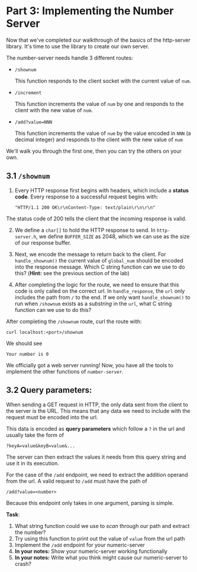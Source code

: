 # Part 3: Implementing the Number Server

Now that we've completed our walkthrough of the basics of the http-server library. It's time to use the library to create our own server. 

The number-server needs handle 3 different routes:


- `/shownum`

    This function responds to the client socket with the current value of `num`.

- `/increment`

    This function increments the value of `num` by one and responds to the client with the new value of `num`.

- `/add?value=NNN`

    This function increments the value of `num` by the value encoded in `NNN` (a decimal integer) and responds to the client with the new value of `num`

We'll walk you through the first one, then you can try the others on your own.

## 3.1 `/shownum`

1. Every HTTP response first begins with headers, which include a **status code**. Every response to a successful request begins with:
    ```
    "HTTP/1.1 200 OK\r\nContent-Type: text/plain\r\n\r\n"
    ```
The status code of 200 tells the client that the incoming response is valid. 

2. We define a `char[]` to hold the HTTP response to send. In `http-server.h`, we define `BUFFER_SIZE` as 2048, which we can use as the size of our response buffer.

3. Next, we encode the message to return back to the client. For `handle_shownum()` the current value of `global_num` should be encoded into the response message. Which C string function can we use to do this? (**Hint:** see the previous section of the lab)

4. After completing the logic for the route, we need to ensure that this code is only called on the correct url. In `handle_response`, the `url` only includes the path from `/` to the end. If we only want `handle_shownum()` to run when `/shownum` exists as a *substring* in the `url`, what C string function can we use to do this?

After completing the `/shownum` route, curl the route with:

```
curl localhost:<port>/shownum
```

We should see 
```
Your number is 0
```
We officially got a web server running! Now, you have all the tools to implement the other functions of `number-server`.

## 3.2 Query parameters:


When sending a GET request in HTTP, the only data sent from the client to the server is the URL. This means that any data we need to include with the request must be encoded into the url. 

This data is encoded as **query parameters** which follow a `?` in the url and usually take the form of
```
?keyA=value&keyB=value&...
```
The server can then extract the values it needs from this query string and use it in its execution.


For the case of the `/add` endpoint, we need to extract the addition operand from the url. A valid request to `/add` must have the path of
```
/add?value=<number>
```
Because this endpoint only takes in one argument, parsing is simple.


**Task**:

1. What string function could we use to *scan* through our path and extract the number?
2. Try using this function to print out the value of `value` from the url path
3. Implement the `/add` endpoint for your numeric-server
4. **In your notes:** Show your numeric-server working functionally
5. **In your notes:** Write what you think might cause our numeric-server to crash?
